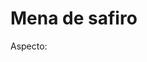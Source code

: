 # Mena de safiro

Aspecto:

<figure><img src="../../../.gitbook/assets/image (8).png" alt=""><figcaption></figcaption></figure>
